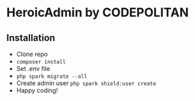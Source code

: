 # HeroicAdmin by CODEPOLITAN

## Installation

- Clone repo
- `composer install`
- Set .env file
- `php spark migrate --all`
- Create admin user `php spark shield:user create`
- Happy coding!
